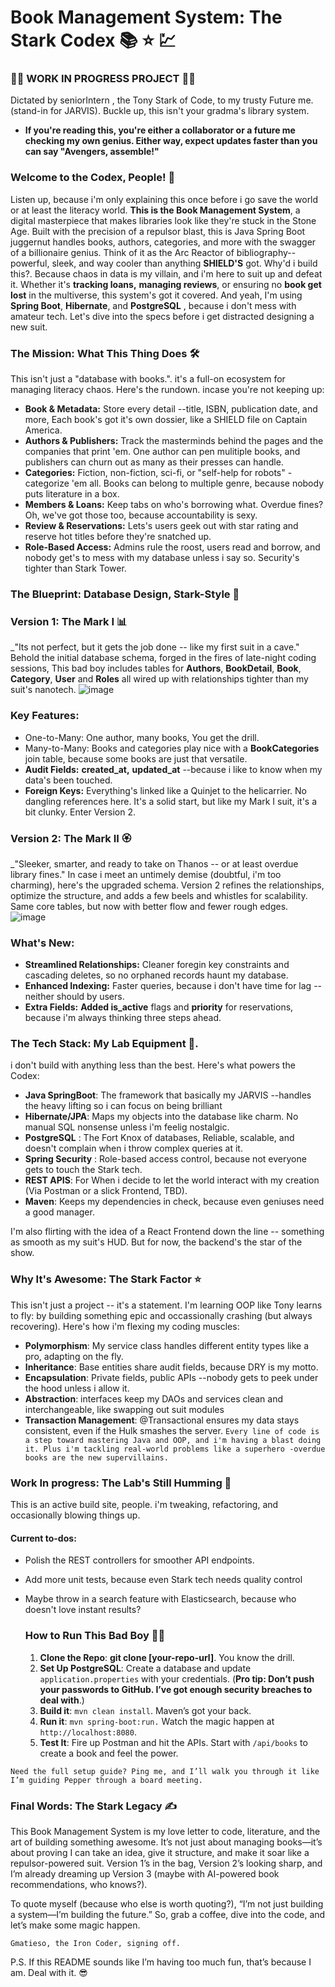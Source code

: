 # Book Management System: The Stark Codex 📚 ⭐ 💹
### 👷‍♂️ WORK IN PROGRESS PROJECT  👩‍🏭
  Dictated by seniorIntern , the Tony Stark of Code, to my trusty Future me. (stand-in for JARVIS). Buckle up, this isn't your gradma's library system.
  - **If you're reading this, you're either a collaborator or a future me checking my own genius. Either way, expect updates faster than you can say "Avengers, assemble!"**
### Welcome to the Codex, People! 🚀
  Listen up, because i'm only explaining this once before i go save the world or at  least the literacy world. **This is the Book Management System**, a digital masterpiece that makes libraries look like they're stuck in the Stone Age. Built with the precision of a repulsor blast, this is Java Spring Boot juggernut handles books, authors,  categories, and more with the swagger of a billionaire genius. Think of it as the Arc Reactor of bibliography--powerful, sleek, and way cooler than anything **SHIELD'S** got.
Why'd i build this?. Because chaos in data is my villain, and i'm here to suit up and defeat it. Whether it's **tracking loans,** **managing reviews**, or ensuring no **book get lost** in the multiverse, this system's got it covered. And yeah, I'm using **Spring Boot**, **Hibernate**, and **PostgreSQL** , because i don't mess with amateur tech. Let's dive into the specs before i get distracted designing a new suit.

### The Mission: What This Thing Does 🛠️
This isn't just a "database with books.". it's a full-on ecosystem for managing literacy chaos. Here's the rundown. incase you're not keeping up:
  - **Book & Metadata:** Store every detail --title, ISBN, publication date, and more, Each book's got it's own dossier, like a SHIELD file on Captain America.
  - **Authors & Publishers:** Track the masterminds behind the pages and the companies that print 'em. One author can pen mulitiple books, and publishers can churn out as many as their presses can handle. 
  - **Categories:** Fiction, non-fiction, sci-fi, or "self-help for robots" - categorize 'em all. Books can belong to multiple genre, because nobody puts literature in a box.
  - **Members & Loans:** Keep tabs on who's borrowing what. Overdue fines? Oh, we've got those too, because accountability is sexy. 
  - **Review & Reservations:** Lets's users geek out with star rating and reserve hot titles before they're snatched up.
  - **Role-Based Access:** Admins rule the roost, users read and borrow, and nobody get's to mess with my database unless i say so. Security's tighter than Stark Tower.
### The Blueprint: Database Design, Stark-Style 💾
### **Version 1:** The Mark I 📊
_"Its not perfect, but it gets the job done -- like my first suit in a cave."
Behold the initial database schema, forged in the fires of late-night coding sessions, This bad boy includes tables for **Authors**, **BookDetail**, **Book**, **Category**, **User**  and  **Roles** all wired up with relationships tighter than my suit's nanotech.
![image](https://github.com/user-attachments/assets/2fdeca0c-163b-43ca-87b2-394265371b1d)
### Key Features:
- One-to-Many: One author, many books, You get the drill.
- Many-to-Many: Books and categories play nice with a **BookCategories** join table, because some books are just that versatile.
- **Audit Fields:** **created_at,** **updated_at** --because i like to know when my data's been touched.
- **Foreign Keys:** Everything's linked like a Quinjet to the helicarrier. No dangling references here.
  It's a solid start, but like my Mark I suit, it's a bit clunky. Enter Version 2.

### Version 2: The Mark II 🏵️
_"Sleeker, smarter, and ready to take on Thanos -- or at least overdue library fines."
In case i meet an untimely demise (doubtful, i'm too charming), here's the upgraded schema. Version 2 refines the relationships, optimize the structure, and adds a few beels and whistles for scalability. Same core tables, but now with better flow and fewer rough edges. 
![image](https://github.com/user-attachments/assets/b28668a9-160f-4f47-a776-30a000e425b4)

### What's New:
- **Streamlined Relationships:**  Cleaner foregin key constraints and cascading deletes, so no orphaned records haunt my database.
- **Enhanced Indexing:**  Faster queries, because i don't have time for lag -- neither should by users.
-  **Extra Fields:** **Added is_active** flags and **priority** for reservations, because i'm always thinking three steps ahead.

 ### The Tech Stack: My Lab Equipment 🧪.
 i don't build with anything less than the best. Here's what powers the Codex:
 - **Java SpringBoot**: The framework that basically my JARVIS --handles the heavy lifting so i can focus on being brilliant
 - **Hibernate/JPA**: Maps my objects into the database like charm. No manual SQL nonsense unless i'm feelig nostalgic.
 - **PostgreSQL** : The Fort Knox of databases, Reliable, scalable, and doesn't complain when i throw complex queries at it.
 - **Spring Security** : Role-based access control, because not everyone gets to touch the Stark tech.
 - **REST APIS**: For When i decide to let the world interact with my creation (Via Postman or a slick Frontend, TBD).
 -  **Maven**: Keeps my dependencies in check, because even geniuses need a good manager.

   I'm also flirting with the idea of a React Frontend down the line -- something as smooth as my suit's HUD. But for now, the backend's the star of the show.

  ### Why It's Awesome: The Stark Factor ⭐
  This isn't just a project -- it's a statement. I'm learning OOP like Tony learns to fly: by building something epic and occassionally crashing (but always recovering). Here's how i'm flexing my coding muscles:
  - **Polymorphism**: My service class handles different entity types like a pro, adapting on the fly.
  - **Inheritance**: Base entities share audit fields, because DRY is my motto.
  -  **Encapsulation**: Private fields, public APIs --nobody gets to peek under the hood unless i allow it.
  -  **Abstraction**: interfaces keep my DAOs and services clean and interchangeable, like swapping out suit modules
  -  **Transaction Management**: @Transactional ensures my data stays consistent, even if the Hulk smashes the server.
 ```Every line of code is a step toward mastering Java and OOP, and i'm having a blast doing it. Plus i'm tackling real-world problems like a superhero -overdue books are the new supervillains.```
    
### Work In progress: The Lab's Still Humming 👷
 This is an active build site, people. i'm tweaking, refactoring, and occasionally blowing things up. 
 #### **Current to-dos**:
- Polish the REST controllers for smoother API endpoints.
- Add more unit tests, because even Stark tech needs quality control
- Maybe throw in a search feature with Elasticsearch, because who doesn't love instant results?

  ### How to Run This Bad Boy 🏃‍♂️
  1. **Clone the Repo**: **git clone [your-repo-url]**. You know the drill.
  2.  **Set Up PostgreSQL**: Create a database and update ```application.properties``` with your credentials. (**Pro tip: Don’t push your passwords to GitHub. I’ve got enough security breaches to deal with**.)
  3.  **Build it**: ```mvn clean install```. Maven’s got your back.
  4.  **Run it**: ```mvn spring-boot:run.``` Watch the magic happen at ```http://localhost:8080```.
  5.  **Test It**: Fire up Postman and hit the APIs. Start with ```/api/books``` to create a book and feel the power.
    
 ```Need the full setup guide? Ping me, and I’ll walk you through it like I’m guiding Pepper through a board meeting.```

 ### Final Words: The Stark Legacy ✍️
 
This Book Management System is my love letter to code, literature, and the art of building something awesome. It’s not just about managing books—it’s about proving I can take an idea, give it structure, and make it soar like a repulsor-powered suit. Version 1’s in the bag, Version 2’s looking sharp, and I’m already dreaming up Version 3 (maybe with AI-powered book recommendations, who knows?).

To quote myself (because who else is worth quoting?), “I’m not just building a system—I’m building the future.” So, grab a coffee, dive into the code, and let’s make some magic happen.

    Gmatieso, the Iron Coder, signing off.

P.S. If this README sounds like I’m having too much fun, that’s because I am. Deal with it. 😎
